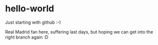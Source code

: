 # hello-world
Just starting with github :-)

Real Madrid fan here, suffering last days, but hoping we can get into the right branch again :D
